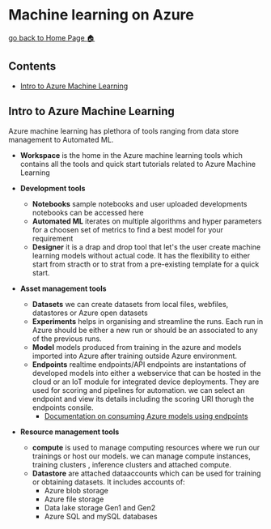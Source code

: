 # Machine learning on Azure

[go back to Home Page :house:](https://github.com/jayavardhankaspa/Azure-ML-Training/blob/master/README.md#contents)

## Contents

* [Intro to Azure Machine Learning](#intro-to-azure-machine-learning)

## Intro to Azure Machine Learning

Azure machine learning has plethora of tools ranging from data store management to Automated ML.

* **Workspace** is the home in the Azure machine learning tools which contains all the tools and quick start tutorials related to Azure Machine Learning

* **Development tools**

  * **Notebooks** sample notebooks and user uploaded developments notebooks can be accessed here
  * **Automated ML** iterates on multiple algorithms and hyper parameters for a choosen set of metrics to find a best model for your requirement
  * **Designer** it is a drap and drop tool that let's the user create machine learning models without actual code. It has the flexibility to either start from stracth or to strat from a pre-existing template for a quick start.
* **Asset management tools**
  * **Datasets** we can create datasets from local files, webfiles, datastores or Azure open datasets
  * **Experiments** helps in organising and streamline the runs. Each run in Azure should be either a new run or should be an associated to any of the previous runs.
  * **Model** models produced from training in the azure and models imported into Azure after training outside Azure environment.
  * **Endpoints** realtime endpoints/API endpoints are instantations of developed models into either a webservice that can be hosted in the cloud or an IoT module for integrated device deployments. They are used for scoring and pipelines for automation. we can select an endpoint and view its details including the scoring URI thorugh the endpoints consile.
    * [Documentation on consuming Azure models using endpoints](https://docs.microsoft.com/en-us/azure/machine-learning/how-to-consume-web-service)
* **Resource management tools**
  * **compute** is used to manage computing resources where we run our trainings or host our models. we can manage compute instances, training clusters , inference clusters  and attached compute.
  * **Datastore** are attached dataaccounts which can be used for training or obtaining datasets. It includes accounts of:
    * Azure blob storage
    * Azure file storage
    * Data lake storage Gen1 and Gen2
    * Azure SQL and mySQL databases
  
